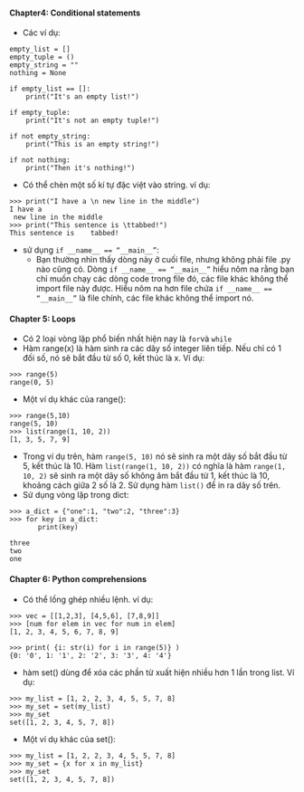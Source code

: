 #### Chapter4: Conditional statements
- Các ví dụ:
```
empty_list = []
empty_tuple = ()
empty_string = ""
nothing = None

if empty_list == []:
    print("It's an empty list!")

if empty_tuple:
    print("It's not an empty tuple!")

if not empty_string:
    print("This is an empty string!")

if not nothing:
    print("Then it's nothing!")
```
- Có thể chèn một số kí tự đặc việt vào string. ví dụ:
```
>>> print("I have a \n new line in the middle")
I have a
 new line in the middle
>>> print("This sentence is \ttabbed!")
This sentence is    tabbed!
```
- sử dụng `if __name__ == “__main__”`:
    - Bạn thường nhìn thấy dòng này ở cuối file, nhưng không phải file .py nào cũng có. Dòng `if __name__ == “__main__”` hiểu nôm na rằng bạn chỉ muốn chạy các dòng code trong file đó, các file khác không thể import file này được. Hiểu nôm na hơn file chứa `if __name__ == “__main__”` là file chính, các file khác không thể import nó.
    
#### Chapter 5: Loops
- Có 2 loại vòng lặp phổ biến nhất hiện nay là `for`và `while`
- Hàm range(x) là hàm sinh ra các dãy số integer liên tiếp. Nếu chỉ có 1 đối số, nó sẽ bắt đầu từ số 0, kết thúc là x. Ví dụ:
```
>>> range(5)
range(0, 5)
```
- Một ví dụ khác của range():
```
>>> range(5,10)
range(5, 10)
>>> list(range(1, 10, 2))
[1, 3, 5, 7, 9]
```
- Trong ví dụ trên, hàm `range(5, 10)` nó sẽ sinh ra một dãy số bắt đầu từ 5, kết thúc là 10. Hàm `list(range(1, 10, 2))` có nghĩa là hàm `range(1, 10, 2)` sẽ sinh ra một dãy số không âm bắt đầu từ 1, kết thúc là 10, khoảng cách giữa 2 số là 2. Sử dụng hàm `list()` để in ra dãy số trên. 
- Sử dụng vòng lặp trong dict:
```
>>> a_dict = {"one":1, "two":2, "three":3}
>>> for key in a_dict:
       print(key)

three
two
one
```
#### Chapter 6: Python comprehensions
- Có thể lồng ghép nhiều lệnh. ví dụ:
```
>>> vec = [[1,2,3], [4,5,6], [7,8,9]]
>>> [num for elem in vec for num in elem]
[1, 2, 3, 4, 5, 6, 7, 8, 9]

>>> print( {i: str(i) for i in range(5)} )
{0: '0', 1: '1', 2: '2', 3: '3', 4: '4'}
```
 - hàm set() dùng để xóa các phần từ xuất hiện nhiều hơn 1 lần trong list. Ví dụ:
 ```
 >>> my_list = [1, 2, 2, 3, 4, 5, 5, 7, 8]
>>> my_set = set(my_list)
>>> my_set
set([1, 2, 3, 4, 5, 7, 8])
 ```
 - Một ví dụ khác của set():
 ```
 >>> my_list = [1, 2, 2, 3, 4, 5, 5, 7, 8]
>>> my_set = {x for x in my_list}
>>> my_set
set([1, 2, 3, 4, 5, 7, 8])
 ```
 
